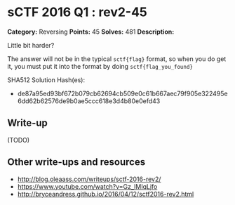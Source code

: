 # sCTF 2016 Q1 : rev2-45

**Category:** Reversing
**Points:** 45
**Solves:** 481
**Description:**

Little bit harder?

The answer will not be in the typical `sctf{flag}` format, so when you do get it, you must put it into the format by doing `sctf{flag_you_found}`

SHA512 Solution Hash(es):
* de87a95ed93bf672b079cb62694cb509e0c61b667aec79f905e322495e6dd62b62576de9b0ae5ccc618e3d4b80e0efd43


## Write-up

(TODO)

## Other write-ups and resources

* http://blog.oleaass.com/writeups/sctf-2016-rev2/
* https://www.youtube.com/watch?v=Gz_lMIqLjfo
* http://bryceandress.github.io/2016/04/12/sctf2016-rev2.html
